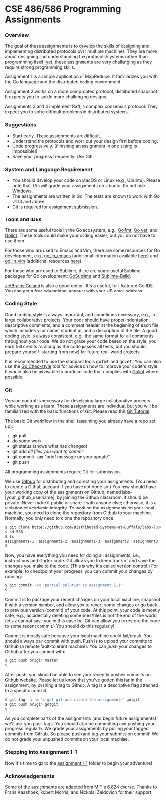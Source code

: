 # CSE 486/586 Programming Assignments

### Overview

The goal of these assignments is to develop the skills of designing and implementing distributed protocols over multiple machines. 
They are more about designing and understanding the protocols/systems rather than programming itself; yet, these assignments are very challenging as they require strong programming skills. 

Assignment 1 is a simple application of MapReduce. It familiarizes you with the Go language and the distributed coding environment. 

Assignment 2 works on a more complicated protocol, distributed snapshot. It expects you to tackle more challenging designs. 

Assignments 3 and 4 implement Raft, a complex consensus protocol. They expect you to solve difficult problems in distributed systems.

### Suggestions

* Start early. These assignments are difficult. 
* Understand the protocols and work out your design first before coding.
* Code progressively. (Finishing an assignment in one sitting is impossible!)
* Save your progress frequently. Use Git!


### System and Language Requirement

* You should develop your code on MacOS or Linux (e.g., Ubuntu). Please note that TAs will grade your assignments on Ubuntu. Do not use Windows.
* The assignments are written in Go. The tests are known to work with Go v1.13 and above. 
* Git is required for assignment submission.

### Tools and IDEs
<p>
 There are some useful tools in the Go ecosystem, e.g., 
 <a href="https://golang.org/cmd/gofmt/">Go fmt</a>, <a href="https://golang.org/cmd/vet/">Go vet</a>, and <a href="https://github.com/golang/lint">Golint</a>. 
 These tools could make your coding easier, but you do not have to use them. 
</p>

<p>
For those who are used to Emacs and Vim, there are some resources for Go development, e.g., <a href="https://github.com/dominikh/go-mode.el">go_in_emacs</a> (additional information available <a href="http://dominik.honnef.co/posts/2013/03/emacs-go-1/">here</a>) and <a href="https://github.com/fatih/vim-go">go_in_vim</a> (additional resources <a href="http://farazdagi.com/blog/2015/vim-as-golang-ide/">here</a>).
</p>

<p>
For those who are used to Sublime, there are some useful Sublime packages for Go development: <a href="https://github.com/DisposaBoy/GoSublime">GoSublime</a> and <a href="https://github.com/golang/sublime-build">Sublime-Build</a>.
</p>

<p>
<a href="https://www.jetbrains.com/go/">JetBrains Goland</a> is also a good option. It's a useful, full-featured Go IDE. You can get a free educational account with your UB email address. 
</p>

### Coding Style

<p> Good coding style is always important, and sometimes necessary, e.g., in large collaborative projects. 
Your code should have proper indentation, descriptive comments,
and a comment header at the beginning of each file, which includes
your name, student id, and a description of the file. 
A good coding style is always consistent, e.g., the same format for all comments throughout your code. 
We do not grade your code based on the style, you earn full credits as along as the code passes all tests, 
but you should prepare yourself (starting from now) for future real-world projects.
</p>

<p>It is recommended to use the standard tools <tt>gofmt</tt> and <tt>govet</tt>. You can also use the <a
href="https://github.com/qiniu/checkstyle">Go Checkstyle</a> tool for
advice on how to improve your code's style. It would also be advisable to
produce code that complies with <a
href="https://github.com/golang/lint">Golint</a> where possible. </p>

### Git

<p> Version control is necessary for developing large collaborative projects while working as a team. 
These assignments are individual, but you will be familiarized with the basic functions of Git. 
Please read this <a href="https://git-scm.com/docs/gittutorial">Git Tutorial</a>.</p>

<p>The basic Git workflow in the shell (assuming you already have a repo set up):</br>
<ul>
<li>git pull</li>
<li>do some work</li>
<li>git status (shows what has changed)</li>
<li>git add <i>all files you want to commit</i></li>
<li>git commit -am "brief message on your update"</li>
<li>git push</li>
</ul>
</p>

<p> All programming assignments require Git for submission.</p> 
<p> We use <a href="https://github.com/">Github</a> for distributing and collecting your assignments. (You need to create a Github account if you have not done so.) 
You now should have your working copy of the assignments on Github, named labs-[your_github_username], by joining the Github classroom. It should be private. Never make it public or share it with anyone else; otherwise, it is a violation of academic integrity. 
To work on the assignments on your local machine, you need to clone the repository from Github to your machine. 
Normally, you only need to clone the repository once.</p>

```bash
$ git clone https://github.com/Distributed-Systems-at-Buffalo/labs-[username].git 586
$ cd 586
$ ls
assignment1-1  assignment1-2  assignment1-3  assignment2  assignment3  assignment4  README.md
$ 
```

Now, you have everything you need for doing all assignments, i.e., instructions and starter code. 
Git allows you to keep track of and save the changes you make to the code. (This is why it's called version control.) 
For example, to checkpoint your progress, you can <emph>commit</emph> your changes by running:

```bash
$ git commit -am 'partial solution to assignment 1-1'
$ 
```
Commit is to package your recent changes on your local machine, snapshot it with a version number, and allow you to revert some changes or go back to 
previous version (commit) of your code. At this point, your code is mostly safe, e.g., accidentally deleting some lines/files is not the end of the world 
(ctl+z cannot save you in this case but Git can allow you to restore the code to some recent commit.) 
You should do this regularly!  

Commit is mostly safe because your local machine could fail/crash. You should always pair commit with push. Push is to upload your commits to Github (a remote fault-tolerant machine). 
You can _push_ your changes to Github after you commit with:

```bash
$ git push origin master
$ 
```

After push, you should be able to see your recently pushed commits on Github website.
Please let us know that you've gotten this far in the assignment, by pushing a tag to Github. A tag is a descriptive flag attached to a specific commit. 

```bash
$ git tag -a -m "i got git and cloned the assignments" gotgit
$ git push origin gotgit
$
```

As you complete parts of the assignments (and begin future assignments) we'll ask you push tags. You should also be committing and pushing your progress regularly.
We grade your assignments by pulling your tagged commits from Github. So please push and tag your submission commit! We do not grade your unpushed commits on your local machine. 

### Stepping into Assignment 1-1

Now it's time to go to the [assignment 1-1](assignment1-1) folder to begin your adventure!

### Acknowledgements
<p>Some of the assignments are adapted from MIT's 6.824 course. Thanks to Frans Kaashoek, Robert Morris, and Nickolai Zeldovich for their support.</p>
